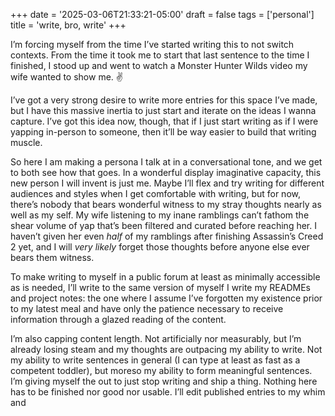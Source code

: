 +++
date = '2025-03-06T21:33:21-05:00'
draft = false
tags = ['personal']
title = 'write, bro, write'
+++

I’m forcing myself from the time I’ve started writing this to not switch
contexts. From the time it took me to start that last sentence to the time I
finished, I stood up and went to watch a Monster Hunter Wilds video my wife
wanted to show me. :v:

I’ve got a very strong desire to write more entries for this space I’ve made,
but I have this massive inertia to just start and iterate on the ideas I wanna
capture. I’ve got this idea now, though, that if I just start writing as if I
were yapping in-person to someone, then it’ll be way easier to build that
writing muscle.

So here I am making a persona I talk at in a conversational tone, and we get to
both see how that goes. In a wonderful display imaginative capacity, this new
person I will invent is just me. Maybe I’ll flex and try writing for different
audiences and styles when I get comfortable with writing, but for now, there’s
nobody that bears wonderful witness to my stray thoughts nearly as well as my
self. My wife listening to my inane ramblings can’t fathom the shear volume of
yap that’s been filtered and curated before reaching her. I haven’t given her
even _half_ of my ramblings after finishing Assassin’s Creed 2 yet, and I will
_very likely_ forget those thoughts before anyone else ever bears them witness.

To make writing to myself in a public forum at least as minimally accessible as
is needed, I’ll write to the same version of myself I write my READMEs and
project notes: the one where I assume I’ve forgotten my existence prior to
my latest meal and have only the patience necessary to receive information
through a glazed reading of the content.

I’m also capping content length. Not artificially nor measurably, but I’m
already losing steam and my thoughts are outpacing my ability to write. Not my
ability to write sentences in general (I can type at least as fast as a
competent toddler), but moreso my ability to form meaningful sentences. I’m
giving myself the out to just stop writing and ship a thing. Nothing here has to
be finished nor good nor usable. I’ll edit published entries to my whim and
